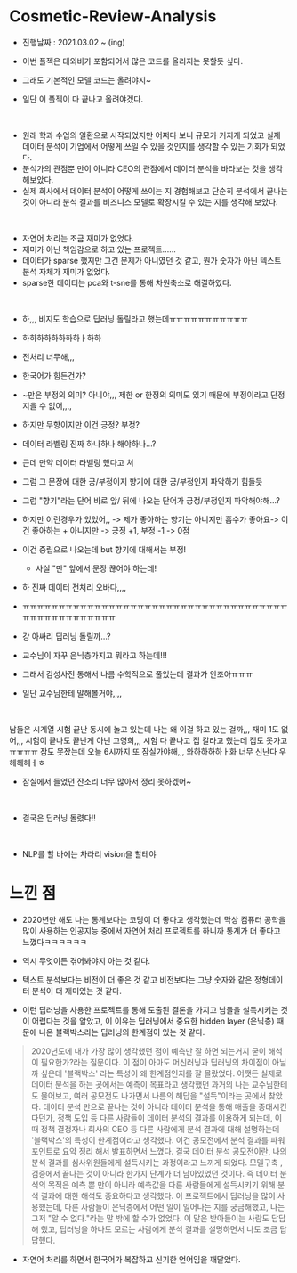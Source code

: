 # Cosmetic-Review-Analysis

- 진행날짜 : 2021.03.02 ~ (ing)

- 이번 플젝은 대외비가 포함되어서 많은 코드를 올리지는 못할듯 싶다.
- 그래도 기본적인 모델 코드는 올려야지~
- 일단 이 플젝이 다 끝나고 올려야겠다.

</br>

- 원래 학과 수업의 일환으로 시작되었지만 어쩌다 보니 규모가 커지게 되었고 실제 데이터 분석이 기업에서 어떻게 쓰일 수 있을 것인지를 생각할 수 있는 기회가 되었다.
- 분석가의 관점뿐 만이 아니라 CEO의 관점에서 데이터 분석을 바라보는 것을 생각해보았다.
- 실제 회사에서 데이터 분석이 어떻게 쓰이는 지 경험해보고 단순히 분석에서 끝나는 것이 아니라 분석 결과를 비즈니스 모델로 확장시킬 수 있는 지를 생각해 보았다.


</br>

- 자연어 처리는 조금 재미가 없었다.
- 재미가 아닌 책임감으로 하고 있는 프로젝트......
- 데이터가 sparse 했지만 그건 문제가 아니였던 것 같고, 뭔가 숫자가 아닌 텍스트 분석 자체가 재미가 없었다.
- sparse한 데이터는 pca와 t-sne를 통해 차원축소로 해결하였다.
</br>

- 하,,, 비지도 학습으로 딥러닝 돌릴라고 했는데ㅠㅠㅠㅠㅠㅠㅠㅠㅠㅠㅠ
- 하하하하하하하하ㅏ하하 
- 전처리 너무해,,,
- 한국어가 힘든건가? 
- ~만은 부정의 의미? 아니야,,, 제한 or 한정의 의미도 있기 때문에 부정이라고 단정 지을 수 없어,,,,
- 하지만 무향이지만 이건 긍정? 부정?
- 데이터 라벨링 진짜 하나하나 해야하나...?
- 근데 만약 데이터 라벨링 했다고 쳐
- 그럼 그 문장에 대한 긍/부정이지 향기에 대한 긍/부정인지 파악하기 힘들듯
- 그럼 "향기"라는 단어 바로 앞/ 뒤에 나오는 단어가 긍정/부정인지 파악해야해...?
- 하지만 이런경우가 있었어,, -> 제가 좋아하는 향기는 아니지만 흡수가 좋아요-> 이건 좋아하는 + 아니지만 -> 긍정 +1, 부정 -1  -> 0점
- 이건 중립으로 나오는데 but 향기에 대해서는 부정!
  - 사실 "만" 앞에서 문장 끊어야 하는데!
- 하 진짜 데이터 전처리 오바다,,,,
- ㅠㅠㅠㅠㅠㅠㅠㅠㅠㅠㅠㅠㅠㅠㅠㅠㅠㅠㅠㅠㅠㅠㅠㅠㅠㅠㅠㅠㅠㅠㅠㅠㅠㅠㅠㅠㅠㅠㅠㅠㅠㅠㅠㅠㅠㅠㅠㅠㅠㅠ


- 걍 아싸리 딥러닝 돌릴까...?
- 교수님이 자꾸 은닉층가지고 뭐라고 하는데!!!
- 그래서 감성사전 통해서 나름 수학적으로 풀었는데 결과가 안조아ㅠㅠㅠ
- 일단 교수님한테 말해볼거야,,,,


</br>

남들은 시계열 시험 끝난 동시에 놀고 있는데 나는 왜 이걸 하고 있는 걸까,,, 재미 1도 없어,,,
시험이 끝나도 끝난게 아닌 고영희,,,
시험 다 끝나고 집 갈라고 했는데 집도 못가고ㅠㅠㅠㅠ
잠도 못잤는데 오늘 6시까지 또 잠실가야해,,,
와하하하하ㅏ화 너무 신난다 우헤헤헤ㅔㅎ

- 잠실에서 들었던 잔소리 너무 많아서 정리 못하겠어~

</br>

- 결국은 딥러닝 돌렸다!!
</br>

- NLP를 할 바에는 차라리 vision을 할테야

# 느낀 점
- 2020년만 해도 나는 통계보다는 코딩이 더 좋다고 생각했는데 막상 컴퓨터 공학을 많이 사용하는 인공지능 중에서 자연어 처리 프로젝트를 하니까 통계가 더 좋다고 느꼈다ㅋㅋㅋㅋㅋㅋ
- 역시 무엇이든 겪어봐야지 아는 것 같다.

- 텍스트 분석보다는 비전이 더 좋은 것 같고 비전보다는 그냥 숫자와 같은 정형데이터 분석이 더 재미있는 것 같다.
- 이런 딥러닝을 사용한 프로젝트를 통해 도출된 결론을 가지고 남들을 설득시키는 것이 어렵다는 것을 알았고, 이 이유는 딥러닝에서 중요한 hidden layer (은닉층) 때문에 나온 블랙박스라는 딥러닝의 한계점이 있는 것 같다.

> 2020년도에 내가 가장 많이 생각했던 점이 예측만 잘 하면 되는거지 굳이 해석이 필요한가?라는 질문이다. 이 점이 아마도 머신러닝과 딥러닝의 차이점이 아닐까 싶은데 '블랙박스' 라는 특성이 왜 한계점인지를 잘 몰랐었다. 어쨋든 실제로 데이터 분석을 하는 곳에서는 예측이 목표라고 생각했던 과거의 나는 교수님한테도 물어보고, 여러 공모전도 나가면서 나름의 해답을 "설득"이라는 곳에서 찾았다. 데이터 분석 만으로 끝나는 것이 아니라 데이터 분석을 통해 매출을 증대시킨다던가, 정책 도입 등 다른 사람들이 데이터 분석의 결과를 이용하게 되는데, 이 때 정책 결정자나 회사의 CEO 등 다른 사람에게 분석 결과에 대해 설명하는데 '블랙박스'의 특성이 한계점이라고 생각했다. 이건 공모전에서 분석 결과를 파워포인트로 요약 정리 해서 발표하면서 느꼈다. 결국 데이터 분석 공모전이란, 나의 분석 결과를 심사위원들에게 설득시키는 과정이라고 느끼게 되었다. 모델구축 , 검증에서 끝나는 것이 아니라 한가지 단계가 더 남아있었던 것이다. 즉 데이터 분석의 목적은 예측 뿐 만이 아니라 예측값을 다른 사람들에게 설득시키기 위해 분석 결과에 대한 해석도 중요하다고 생각했다. 이 프로젝트에서 딥러닝을 많이 사용했는데, 다른 사람들이 은닉층에서 어떤 일이 일어나는 지를 궁금해했고, 나는 그저 "알 수 없다."라는 말 밖에 할 수가 없었다. 이 말은 받아들이는 사람도 답답해 했고, 딥러닝을 하나도 모르는 사람에게 분석 결과를 설명하면서 나도 조금 답답했다.





- 자연어 처리를 하면서 한국어가 복잡하고 신기한 언어임을 깨달았다.
